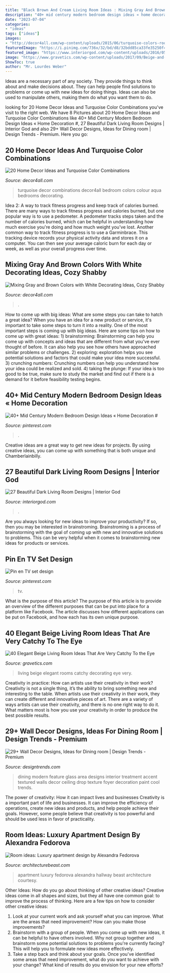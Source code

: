 ```yaml
---
title: "Black Brown And Cream Living Room Ideas : Mixing Gray And Brown Colors With White Decorating Ideas, Cozy Shabby"
description: "40+ mid century modern bedroom design ideas « home decoration #"
date: "2023-07-04"
categories:
- "ideas"
tags: ["ideas"]
images:
- "http://decor4all.com/wp-content/uploads/2015/06/turquoise-colors-room-decorating-ideas-10.jpg"
featuredImage: "https://i.pinimg.com/736x/32/bd/d8/32bdd85ca33fe35250f4245e09a91b62.jpg"
featured_image: "https://www.interiorgod.com/wp-content/uploads/2016/05/dark-blue-wall.jpg"
image: "https://www.gravetics.com/wp-content/uploads/2017/09/Beige-and-brown-living-room-decorating-ideas.jpg"
ShowToc: true
author: "Mr. Lourdes Weber"
---
```



Ideas are a necessary part of any society. They provide things to think about and make decisions about. They can help people find solutions to problems or come up with new ideas for doing things. Ideas can also be used to manipulate others, making them do what you want them to do.

	

		
looking for 20 Home Decor Ideas and Turquoise Color Combinations you've visit to the right web. We have 8 Pictures about 20 Home Decor Ideas and Turquoise Color Combinations like 40+ Mid Century Modern Bedroom Design Ideas « Home Decoration #, 27 Beautiful Dark Living Room Designs | Interior God and also 29+ Wall Decor Designs, Ideas for Dining room | Design Trends - Premium. Here you go:
		
    
## 20 Home Decor Ideas And Turquoise Color Combinations

<img loading=lazy src="http://decor4all.com/wp-content/uploads/2015/06/turquoise-colors-room-decorating-ideas-10.jpg" onerror="this.onerror=null;this.src='https://tse3.mm.bing.net/th?id=OIP.WL2hB5o_TahB5LRZ-93JCAHaKI&amp;pid=15.1';" alt="20 Home Decor Ideas and Turquoise Color Combinations">

_Source: decor4all.com_

>turquoise decor combinations decor4all bedroom colors colour aqua bedrooms decorating. 

	

Idea 2: A way to track fitness progress and keep track of calories burned.
There are many ways to track fitness progress and calories burned, but one popular way is to use a pedometer. A pedometer tracks steps taken and the number of calories burned, which can be helpful in understanding how much exercise you're doing and how much weight you've lost. Another common way to track fitness progress is to use a Garminbrace. This tracking device records your physical activity data and stores it on a computer. You can then see your average caloric burn for each day or week, as well as your overall progress over time.

    
## Mixing Gray And Brown Colors With White Decorating Ideas, Cozy Shabby

<img loading=lazy src="https://decor4all.com/wp-content/uploads/2015/07/shabby-chic-ideas-vintage-style-13.jpg" onerror="this.onerror=null;this.src='https://tse4.mm.bing.net/th?id=OIP.ZaVv5DIX_WuPl_QrBjOVqwHaJ3&amp;pid=15.1';" alt="Mixing Gray and Brown Colors with White Decorating Ideas, Cozy Shabby">

_Source: decor4all.com_

>. 

	

How to come up with big ideas: What are some steps you can take to hatch a great idea?
When you have an idea for a new product or service, it's important to take some steps to turn it into a reality. One of the most important steps is coming up with big ideas. Here are some tips on how to come up with great ideas: 1) brainstorming: Brainstorming can help you come up with concepts and ideas that are different from what you've ever thought of before. It can also help you see how others have approached similar problems or challenges. 2) exploring: exploration helps you see potential solutions and factors that could make your idea more successful. 3) crunching numbers: Crunching numbers can help you understand how your idea could be realized and sold. 4) taking the plunge: If your idea is too good to be true, make sure to study the market and find out if there is a demand for it before feasibility testing begins.

    
## 40+ Mid Century Modern Bedroom Design Ideas « Home Decoration #

<img loading=lazy src="https://i.pinimg.com/736x/32/bd/d8/32bdd85ca33fe35250f4245e09a91b62.jpg" onerror="this.onerror=null;this.src='https://tse2.mm.bing.net/th?id=OIP._qfT19YoI_kHbFWWuXQMggHaLC&amp;pid=15.1';" alt="40+ Mid Century Modern Bedroom Design Ideas « Home Decoration #">

_Source: pinterest.com_

>. 

	

Creative ideas are a great way to get new ideas for projects. By using creative ideas, you can come up with something that is both unique and Chamberlainbilly.

    
## 27 Beautiful Dark Living Room Designs | Interior God

<img loading=lazy src="https://www.interiorgod.com/wp-content/uploads/2016/05/dark-blue-wall.jpg" onerror="this.onerror=null;this.src='https://tse2.mm.bing.net/th?id=OIP.OdqBxiAYmcVCUq0-xEipkwHaJ7&amp;pid=15.1';" alt="27 Beautiful Dark Living Room Designs | Interior God">

_Source: interiorgod.com_

>. 

	

Are you always looking for new ideas to improve your productivity? If so, then you may be interested in brainstroming. Brainstroming is a process of brainstorming with the goal of coming up with new and innovative solutions to problems. This can be very helpful when it comes to brainstorming new ideas for products or services.

    
## Pin En TV Set Design

<img loading=lazy src="https://i.pinimg.com/736x/2c/8d/7b/2c8d7b4e7e2b57ed5c68f14727370e82.jpg" onerror="this.onerror=null;this.src='https://tse3.mm.bing.net/th?id=OIP.uwULmIcjzIv8YpVTnBlwuwHaJ4&amp;pid=15.1';" alt="Pin en TV set design">

_Source: pinterest.com_

>tv. 

	

What is the purpose of this article?
The purpose of this article is to provide an overview of the different purposes that can be put into place for a platform like Facebook. The article discusses how different applications can be put on Facebook, and how each has its own unique purpose.

    
## 40 Elegant Beige Living Room Ideas That Are Very Catchy To The Eye

<img loading=lazy src="https://www.gravetics.com/wp-content/uploads/2017/09/Beige-and-brown-living-room-decorating-ideas.jpg" onerror="this.onerror=null;this.src='https://tse3.mm.bing.net/th?id=OIP.s4ExyKjxt7Idm5FKHglWegHaJ4&amp;pid=15.1';" alt="40 Elegant Beige Living Room Ideas That Are Very Catchy To the Eye">

_Source: gravetics.com_

>living beige elegant rooms catchy decorating eye very. 

	

Creativity in practice: How can artists use their creativity in their work?
Creativity is not a single thing, it’s the ability to bring something new and interesting to the table. When artists use their creativity in their work, they can create different and innovative pieces of art. There are a variety of ways artists can use their creativity, and there is no one right way to do it. What matters most is how you use your creativity in order to produce the best possible results.

    
## 29+ Wall Decor Designs, Ideas For Dining Room | Design Trends - Premium

<img loading=lazy src="https://images.designtrends.com/wp-content/uploads/2016/02/21042241/Modern-Dining-Area-With-Red-Glass-Feature-Wall.jpeg" onerror="this.onerror=null;this.src='https://tse4.mm.bing.net/th?id=OIP.oUMTJUKWyoPNbCOt1CuzQgHaJ4&amp;pid=15.1';" alt="29+ Wall Decor Designs, Ideas for Dining room | Design Trends - Premium">

_Source: designtrends.com_

>dining modern feature glass area designs interior treatment accent textured walls decor ceiling drop texture foyer decoration paint cool trends. 

	

The power of creativity: How it can impact lives and businesses
Creativity is a important part of life and businesses. It can improve the efficiency of operations, create new ideas and products, and help people achieve their goals. However, some people believe that creativity is too powerful and should be used less in favor of practicality.

    
## Room Ideas: Luxury Apartment Design By Alexandra Fedorova

<img loading=lazy src="https://architecturebeast.com/wp-content/uploads/2016/04/Room-ideas-Luxury-apartment-design-by-Alexandra-Fedorova-featured-on-Architecture-Beast-02.jpg" onerror="this.onerror=null;this.src='https://tse4.mm.bing.net/th?id=OIP.YWMu4vDygqsdjSNdByGpHAHaK4&amp;pid=15.1';" alt="Room ideas: Luxury apartment design by Alexandra Fedorova">

_Source: architecturebeast.com_

>apartment luxury fedorova alexandra hallway beast architecture courtesy. 

	

Other Ideas: How do you go about thinking of other creative ideas?
Creative ideas come in all shapes and sizes, but they all have one common goal: to improve the process of thinking. Here are a few tips on how to consider other creative ideas:
1. Look at your current work and ask yourself what you can improve. What are the areas that need improvement? How can you make those improvements?
2. Brainstorm with a group of people. When you come up with new ideas, it can be helpful to have others involved. Why not group together and brainstorm some potential solutions to problems you're currently facing? This will help you to formulate new ideas more effectively.
3. Take a step back and think about your goals. Once you've identified some areas that need improvement, what do you want to achieve with your change? What kind of results do you envision for your new efforts?

